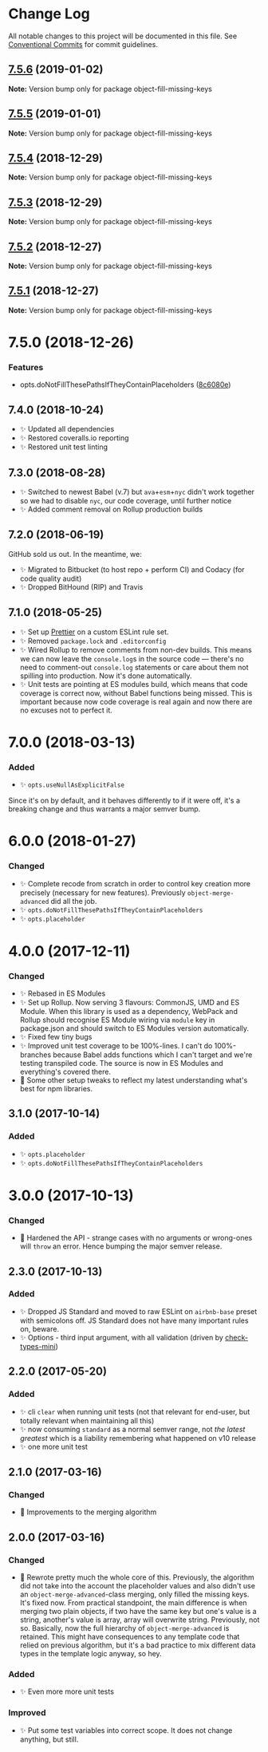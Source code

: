 # Change Log

All notable changes to this project will be documented in this file.
See [Conventional Commits](https://conventionalcommits.org) for commit guidelines.

## [7.5.6](https://bitbucket.org/codsen/codsen/src/master/packages/object-fill-missing-keys/compare/object-fill-missing-keys@7.5.5...object-fill-missing-keys@7.5.6) (2019-01-02)

**Note:** Version bump only for package object-fill-missing-keys

## [7.5.5](https://bitbucket.org/codsen/codsen/src/master/packages/object-fill-missing-keys/compare/object-fill-missing-keys@7.5.4...object-fill-missing-keys@7.5.5) (2019-01-01)

**Note:** Version bump only for package object-fill-missing-keys

## [7.5.4](https://bitbucket.org/codsen/codsen/src/master/packages/object-fill-missing-keys/compare/object-fill-missing-keys@7.5.3...object-fill-missing-keys@7.5.4) (2018-12-29)

**Note:** Version bump only for package object-fill-missing-keys

## [7.5.3](https://bitbucket.org/codsen/codsen/src/master/packages/object-fill-missing-keys/compare/object-fill-missing-keys@7.5.2...object-fill-missing-keys@7.5.3) (2018-12-29)

**Note:** Version bump only for package object-fill-missing-keys

## [7.5.2](https://bitbucket.org/codsen/codsen/src/master/packages/object-fill-missing-keys/compare/object-fill-missing-keys@7.5.1...object-fill-missing-keys@7.5.2) (2018-12-27)

**Note:** Version bump only for package object-fill-missing-keys

## [7.5.1](https://bitbucket.org/codsen/codsen/src/master/packages/object-fill-missing-keys/compare/object-fill-missing-keys@7.5.0...object-fill-missing-keys@7.5.1) (2018-12-27)

**Note:** Version bump only for package object-fill-missing-keys

# 7.5.0 (2018-12-26)

### Features

- opts.doNotFillThesePathsIfTheyContainPlaceholders ([8c6080e](https://bitbucket.org/codsen/codsen/src/master/packages/object-fill-missing-keys/commits/8c6080e))

## 7.4.0 (2018-10-24)

- ✨ Updated all dependencies
- ✨ Restored coveralls.io reporting
- ✨ Restored unit test linting

## 7.3.0 (2018-08-28)

- ✨ Switched to newest Babel (v.7) but `ava`+`esm`+`nyc` didn't work together so we had to disable `nyc`, our code coverage, until further notice
- ✨ Added comment removal on Rollup production builds

## 7.2.0 (2018-06-19)

GitHub sold us out. In the meantime, we:

- ✨ Migrated to Bitbucket (to host repo + perform CI) and Codacy (for code quality audit)
- ✨ Dropped BitHound (RIP) and Travis

## 7.1.0 (2018-05-25)

- ✨ Set up [Prettier](https://prettier.io) on a custom ESLint rule set.
- ✨ Removed `package.lock` and `.editorconfig`
- ✨ Wired Rollup to remove comments from non-dev builds. This means we can now leave the `console.log`s in the source code — there's no need to comment-out `console.log` statements or care about them not spilling into production. Now it's done automatically.
- ✨ Unit tests are pointing at ES modules build, which means that code coverage is correct now, without Babel functions being missed. This is important because now code coverage is real again and now there are no excuses not to perfect it.

# 7.0.0 (2018-03-13)

### Added

- ✨ `opts.useNullAsExplicitFalse`

Since it's on by default, and it behaves differently to if it were off, it's a breaking change and thus warrants a major semver bump.

# 6.0.0 (2018-01-27)

### Changed

- ✨ Complete recode from scratch in order to control key creation more precisely (necessary for new features). Previously `object-merge-advanced` did all the job.
- ✨ `opts.doNotFillThesePathsIfTheyContainPlaceholders`
- ✨ `opts.placeholder`

# 4.0.0 (2017-12-11)

### Changed

- ✨ Rebased in ES Modules
- ✨ Set up Rollup. Now serving 3 flavours: CommonJS, UMD and ES Module. When this library is used as a dependency, WebPack and Rollup should recognise ES Module wiring via `module` key in package.json and should switch to ES Modules version automatically.
- ✨ Fixed few tiny bugs
- ✨ Improved unit test coverage to be 100%-lines. I can't do 100%-branches because Babel adds functions which I can't target and we're testing transpiled code. The source is now in ES Modules and everything's covered there.
- 👾 Some other setup tweaks to reflect my latest understanding what's best for npm libraries.

## 3.1.0 (2017-10-14)

### Added

- ✨ `opts.placeholder`
- ✨ `opts.doNotFillThesePathsIfTheyContainPlaceholders`

# 3.0.0 (2017-10-13)

### Changed

- 🔧 Hardened the API - strange cases with no arguments or wrong-ones will `throw` an error. Hence bumping the major semver release.

## 2.3.0 (2017-10-13)

### Added

- ✨ Dropped JS Standard and moved to raw ESLint on `airbnb-base` preset with semicolons off. JS Standard does not have many important rules on, beware.
- ✨ Options - third input argument, with all validation (driven by [check-types-mini](https://bitbucket.org/codsen/check-types-mini))

## 2.2.0 (2017-05-20)

### Added

- ✨ cli `clear` when running unit tests (not that relevant for end-user, but totally relevant when maintaining all this)
- ✨ now consuming `standard` as a normal semver range, not _the latest greatest_ which is a liability remembering what happened on v10 release
- ✨ one more unit test

## 2.1.0 (2017-03-16)

### Changed

- 🔧 Improvements to the merging algorithm

## 2.0.0 (2017-03-16)

### Changed

- 🔧 Rewrote pretty much the whole core of this. Previously, the algorithm did not take into the account the placeholder values and also didn't use an `object-merge-advanced`-class merging, only filled the missing keys. It's fixed now. From practical standpoint, the main difference is when merging two plain objects, if two have the same key but one's value is a string, another's value is array, array will overwrite string. Previously, not so. Basically, now the full hierarchy of `object-merge-advanced` is retained. This might have consequences to any template code that relied on previous algorithm, but it's a bad practice to mix different data types in the template logic anyway, so hey.

### Added

- ✨ Even more more unit tests

### Improved

- ✨ Put some test variables into correct scope. It does not change anything, but still.
